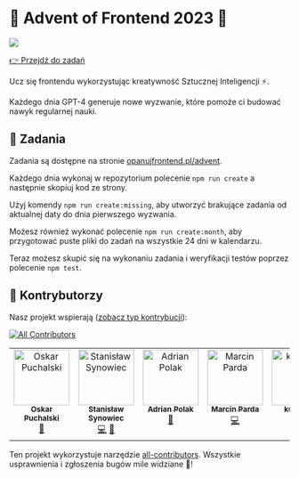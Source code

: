 # 🎄 Advent of Frontend 2023 🎄

![](./resources/head.png)

[👉 Przejdź do zadań](https://opanujfrontend.pl/advent)

Ucz się frontendu wykorzystując kreatywność Sztucznej Inteligencji ⚡️.

Każdego dnia GPT-4 generuje nowe wyzwanie, które pomoże ci budować nawyk regularnej nauki.

## 📝 Zadania

Zadania są dostępne na stronie [opanujfrontend.pl/advent](https://opanujfrontend.pl/advent).

Każdego dnia wykonaj w repozytorium polecenie `npm run create` a następnie skopiuj kod ze strony.

Użyj komendy `npm run create:missing`, aby utworzyć brakujące zadania od aktualnej daty do
dnia pierwszego wyzwania.

Możesz również wykonać polecenie `npm run create:month`, aby przygotować puste pliki do zadań na wszystkie 24 dni w kalendarzu.

Teraz możesz skupić się na wykonaniu zadania i weryfikacji testów poprzez polecenie `npm test`.

## 💜 Kontrybutorzy

Nasz projekt wspierają ([zobacz typ kontrybucji](https://allcontributors.org/docs/en/emoji-key)):

<!-- ALL-CONTRIBUTORS-BADGE:START - Do not remove or modify this section -->
[![All Contributors](https://img.shields.io/badge/all_contributors-7-orange.svg?style=flat-square)](#contributors-)
<!-- ALL-CONTRIBUTORS-BADGE:END -->

<!-- ALL-CONTRIBUTORS-LIST:START - Do not remove or modify this section -->
<!-- prettier-ignore-start -->
<!-- markdownlint-disable -->
<table>
  <tbody>
    <tr>
      <td align="center" valign="top" width="14.28%"><a href="https://opuchalski.pl"><img src="https://avatars.githubusercontent.com/u/45982530?v=4?s=100" width="100px;" alt="Oskar Puchalski"/><br /><sub><b>Oskar Puchalski</b></sub></a><br /><a href="https://github.com/przeprogramowani/advent-of-frontend/issues?q=author%3Amlodyoskar" title="Bug reports">🐛</a></td>
      <td align="center" valign="top" width="14.28%"><a href="https://github.com/ssynowiec"><img src="https://avatars.githubusercontent.com/u/52856724?v=4?s=100" width="100px;" alt="Stanisław Synowiec"/><br /><sub><b>Stanisław Synowiec</b></sub></a><br /><a href="https://github.com/przeprogramowani/advent-of-frontend/commits?author=ssynowiec" title="Code">💻</a> <a href="https://github.com/przeprogramowani/advent-of-frontend/issues?q=author%3Assynowiec" title="Bug reports">🐛</a></td>
      <td align="center" valign="top" width="14.28%"><a href="https://adipol.dev"><img src="https://avatars.githubusercontent.com/u/27779154?v=4?s=100" width="100px;" alt="Adrian Polak"/><br /><sub><b>Adrian Polak</b></sub></a><br /><a href="#maintenance-AdiPol1359" title="Maintenance">🚧</a></td>
      <td align="center" valign="top" width="14.28%"><a href="https://marcinparda.vercel.app/"><img src="https://avatars.githubusercontent.com/u/32539248?v=4?s=100" width="100px;" alt="Marcin Parda"/><br /><sub><b>Marcin Parda</b></sub></a><br /><a href="https://github.com/przeprogramowani/advent-of-frontend/commits?author=MarcinParda" title="Code">💻</a></td>
      <td align="center" valign="top" width="14.28%"><a href="https://github.com/kumiega"><img src="https://avatars.githubusercontent.com/u/134657075?v=4?s=100" width="100px;" alt="kumiega"/><br /><sub><b>kumiega</b></sub></a><br /><a href="https://github.com/przeprogramowani/advent-of-frontend/commits?author=kumiega" title="Code">💻</a></td>
      <td align="center" valign="top" width="14.28%"><a href="https://sdconcept.pl"><img src="https://avatars.githubusercontent.com/u/113885422?v=4?s=100" width="100px;" alt="Szymon Taranczewski"/><br /><sub><b>Szymon Taranczewski</b></sub></a><br /><a href="https://github.com/przeprogramowani/advent-of-frontend/commits?author=mystertaran" title="Code">💻</a></td>
      <td align="center" valign="top" width="14.28%"><a href="http://adrianzinko.com"><img src="https://avatars.githubusercontent.com/u/44274979?v=4?s=100" width="100px;" alt="Adrian Zinko"/><br /><sub><b>Adrian Zinko</b></sub></a><br /><a href="https://github.com/przeprogramowani/advent-of-frontend/commits?author=adrianghub" title="Code">💻</a></td>
    </tr>
  </tbody>
</table>

<!-- markdownlint-restore -->
<!-- prettier-ignore-end -->

<!-- ALL-CONTRIBUTORS-LIST:END -->

Ten projekt wykorzystuje narzędzie [all-contributors](https://github.com/all-contributors/all-contributors). Wszystkie usprawnienia i zgłoszenia bugów mile widziane 🙏!
